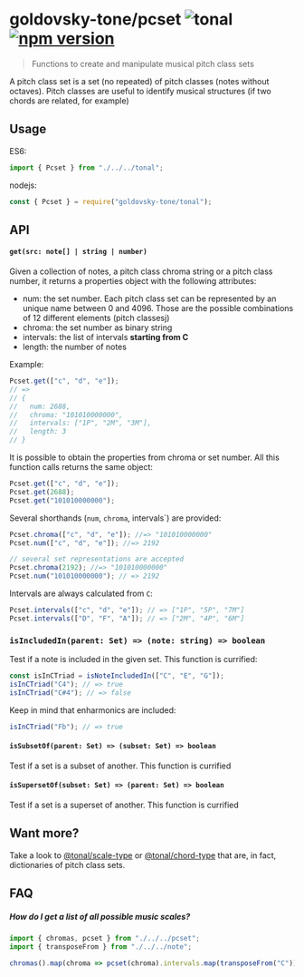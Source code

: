 # goldovsky-tone/pcset ![tonal](https://img.shields.io/badge/goldovsky-tone-pcset-yellow.svg?style=flat-square) [![npm version](https://img.shields.io/npm/v/goldovsky-tone/pcset.svg?style=flat-square)](https://www.npmjs.com/package/goldovsky-tone/pcset)

> Functions to create and manipulate musical pitch class sets

A pitch class set is a set (no repeated) of pitch classes (notes without octaves). Pitch classes are useful to identify musical structures (if two chords are related, for example)

## Usage

ES6:

```js
import { Pcset } from "./../../tonal";
```

nodejs:

```js
const { Pcset } = require("goldovsky-tone/tonal");
```

## API

#### `get(src: note[] | string | number)`

Given a collection of notes, a pitch class chroma string or a pitch class number, it returns a properties object with the following attributes:

- num: the set number. Each pitch class set can be represented by an unique name between 0 and 4096. Those are the possible combinations of 12 different elements (pitch classesj)
- chroma: the set number as binary string
- intervals: the list of intervals **starting from C**
- length: the number of notes

Example:

```js
Pcset.get(["c", "d", "e"]);
// =>
// {
//   num: 2688,
//   chroma: "101010000000",
//   intervals: ["1P", "2M", "3M"],
//   length: 3
// }
```

It is possible to obtain the properties from chroma or set number. All this function calls returns the same object:

```js
Pcset.get(["c", "d", "e"]);
Pcset.get(2688);
Pcset.get("101010000000");
```

Several shorthands (`num`, `chroma`, intervals`) are provided:

```js
Pcset.chroma(["c", "d", "e"]); //=> "101010000000"
Pcset.num(["c", "d", "e"]); //=> 2192

// several set representations are accepted
Pcset.chroma(2192); //=> "101010000000"
Pcset.num("101010000000"); // => 2192
```

Intervals are always calculated from `C`:

```js
Pcset.intervals(["c", "d", "e"]); // => ["1P", "5P", "7M"]
Pcset.intervals(["D", "F", "A"]); // => ["2M", "4P", "6M"]
```

### `isIncludedIn(parent: Set) => (note: string) => boolean`

Test if a note is included in the given set. This function is currified:

```js
const isInCTriad = isNoteIncludedIn(["C", "E", "G"]);
isInCTriad("C4"); // => true
isInCTriad("C#4"); // => false
```

Keep in mind that enharmonics are included:

```js
isInCTriad("Fb"); // => true
```

#### `isSubsetOf(parent: Set) => (subset: Set) => boolean`

Test if a set is a subset of another. This function is currified

#### `isSupersetOf(subset: Set) => (parent: Set) => boolean`

Test if a set is a superset of another. This function is currified

## Want more?

Take a look to [@tonal/scale-type]() or [@tonal/chord-type]() that are, in fact, dictionaries of pitch class sets.

## FAQ

##### How do I get a list of all possible music scales?

```js
import { chromas, pcset } from "./../../pcset";
import { transposeFrom } from "./../../note";

chromas().map(chroma => pcset(chroma).intervals.map(transposeFrom("C")));
```
